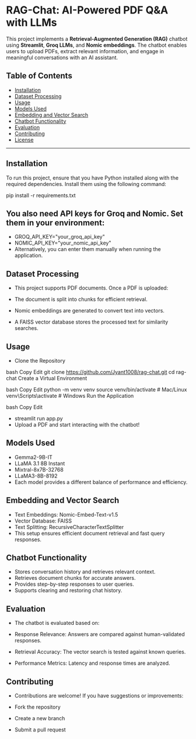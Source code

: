 # RAG-Chat: AI-Powered PDF Q&A with LLMs  

This project implements a **Retrieval-Augmented Generation (RAG)** chatbot using **Streamlit**, **Groq LLMs**, and **Nomic embeddings**. The chatbot enables users to upload PDFs, extract relevant information, and engage in meaningful conversations with an AI assistant.  

## Table of Contents  
- [Installation](#installation)  
- [Dataset Processing](#dataset-processing)  
- [Usage](#usage)  
- [Models Used](#models-used)  
- [Embedding and Vector Search](#embedding-and-vector-search)  
- [Chatbot Functionality](#chatbot-functionality)  
- [Evaluation](#evaluation)  
- [Contributing](#contributing)  
- [License](#license)  

---

## Installation  

To run this project, ensure that you have Python installed along with the required dependencies. Install them using the following command:  


pip install -r requirements.txt

## You also need API keys for Groq and Nomic. Set them in your environment:




* GROQ_API_KEY="your_groq_api_key"
* NOMIC_API_KEY="your_nomic_api_key"
* Alternatively, you can enter them manually when running the application.

## Dataset Processing
* This project supports PDF documents. Once a PDF is uploaded:

* The document is split into chunks for efficient retrieval.
* Nomic embeddings are generated to convert text into vectors.
* A FAISS vector database stores the processed text for similarity searches.
## Usage
* Clone the Repository

bash
Copy
Edit
git clone https://github.com/Jyant1008/rag-chat.git
cd rag-chat
Create a Virtual Environment

bash
Copy
Edit
python -m venv venv
source venv/bin/activate  # Mac/Linux
venv\Scripts\activate  # Windows
Run the Application

bash
Copy
Edit
* streamlit run app.py
* Upload a PDF and start interacting with the chatbot!

## Models Used
* Gemma2-9B-IT
* LLaMA 3.1 8B Instant
* Mixtral-8x7B-32768
* LLaMA3-8B-8192
* Each model provides a different balance of performance and efficiency.

## Embedding and Vector Search
* Text Embeddings: Nomic-Embed-Text-v1.5
* Vector Database: FAISS
* Text Splitting: RecursiveCharacterTextSplitter
* This setup ensures efficient document retrieval and fast query responses.

## Chatbot Functionality
* Stores conversation history and retrieves relevant context.
* Retrieves document chunks for accurate answers.
* Provides step-by-step responses to user queries.
* Supports clearing and restoring chat history.
## Evaluation
* The chatbot is evaluated based on:

* Response Relevance: Answers are compared against human-validated responses.
* Retrieval Accuracy: The vector search is tested against known queries.
* Performance Metrics: Latency and response times are analyzed.
## Contributing
* Contributions are welcome! If you have suggestions or improvements:

* Fork the repository
* Create a new branch
* Submit a pull request
